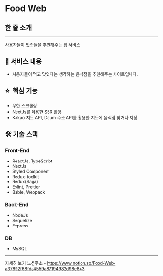 # Food Web

## 한 줄 소개

---

사용자들이 맛집들을 추천해주는 웹 서비스

## 📖 서비스 내용

- 사용자들이 먹고 맛있다는 생각하는 음식점을 추천해주는 사이트입니다.

## ⭐  핵심 기능

- 무한 스크롤링
- NextJs를 이용한 SSR 활용
- Kakao 지도 API, Daum 주소 API를 활용한 지도에 음식점 찾거나 지정.

## 🛠 기술 스택

### Front-End

- ReactJs, TypeScript
- NextJs
- Styled Component
- Redux-toolkit
- Redux(Saga)
- Eslint, Prettier
- Bable, Webpack

### Back-End

- NodeJs
- Sequelize
- Express

### DB

- MySQL

---

자세히 보기
노션주소 - https://www.notion.so/Food-Web-a37892f68fda4559a87194982d98e843
